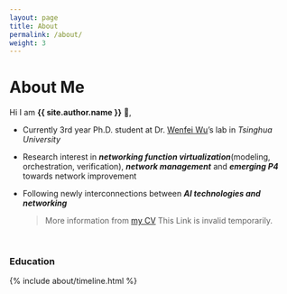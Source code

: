 ```yaml
---
layout: page
title: About
permalink: /about/
weight: 3
---
```


# **About Me**

Hi I am **{{ site.author.name }}** :wave:,<br>

* Currently 3rd year Ph.D. student at Dr. [Wenfei Wu](https://wenfei-wu.github.io)’s lab in *Tsinghua University*

* Research interest in ***networking function virtualization***(modeling, orchestration, verification), ***network management*** and ***emerging P4*** towards network improvement

* Following newly interconnections between ***AI technologies and networking***

  >  More information from [my CV]({{https://hongyi-huang.github.io}}/files/test.pdf) This Link is invalid temporarily.

<br/>

### **Education**

<div class="row">
{% include about/timeline.html %}
</div>
